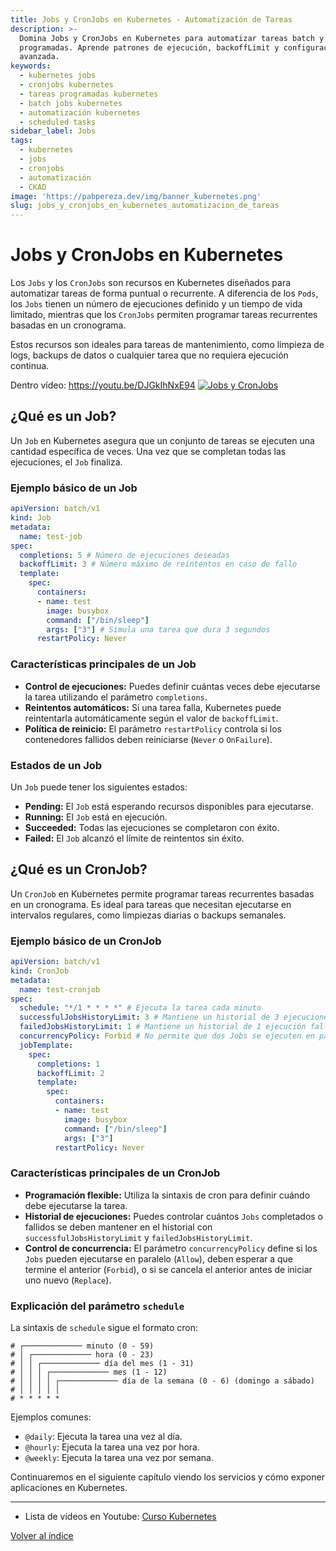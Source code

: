 ```yaml
---
title: Jobs y CronJobs en Kubernetes - Automatización de Tareas
description: >-
  Domina Jobs y CronJobs en Kubernetes para automatizar tareas batch y
  programadas. Aprende patrones de ejecución, backoffLimit y configuración
  avanzada.
keywords:
  - kubernetes jobs
  - cronjobs kubernetes
  - tareas programadas kubernetes
  - batch jobs kubernetes
  - automatización kubernetes
  - scheduled tasks
sidebar_label: Jobs
tags:
  - kubernetes
  - jobs
  - cronjobs
  - automatización
  - CKAD
image: 'https://pabpereza.dev/img/banner_kubernetes.png'
slug: jobs_y_cronjobs_en_kubernetes_automatizacion_de_tareas
---
```


# Jobs y CronJobs en Kubernetes
Los `Jobs` y los `CronJobs` son recursos en Kubernetes diseñados para automatizar tareas de forma puntual o recurrente. A diferencia de los `Pods`, los `Jobs` tienen un número de ejecuciones definido y un tiempo de vida limitado, mientras que los `CronJobs` permiten programar tareas recurrentes basadas en un cronograma.

Estos recursos son ideales para tareas de mantenimiento, como limpieza de logs, backups de datos o cualquier tarea que no requiera ejecución continua.

Dentro vídeo: https://youtu.be/DJGkIhNxE94
[![Jobs y CronJobs](https://img.youtube.com/vi/DJGkIhNxE94/maxresdefault.jpg)](https://youtu.be/DJGkIhNxE94)

## ¿Qué es un Job?
Un `Job` en Kubernetes asegura que un conjunto de tareas se ejecuten una cantidad específica de veces. Una vez que se completan todas las ejecuciones, el `Job` finaliza.

### Ejemplo básico de un Job
```yaml
apiVersion: batch/v1
kind: Job
metadata:
  name: test-job
spec:
  completions: 5 # Número de ejecuciones deseadas
  backoffLimit: 3 # Número máximo de reintentos en caso de fallo
  template:
    spec:
      containers:
      - name: test
        image: busybox
        command: ["/bin/sleep"]
        args: ["3"] # Simula una tarea que dura 3 segundos
      restartPolicy: Never
```

### Características principales de un Job
- **Control de ejecuciones:** Puedes definir cuántas veces debe ejecutarse la tarea utilizando el parámetro `completions`.
- **Reintentos automáticos:** Si una tarea falla, Kubernetes puede reintentarla automáticamente según el valor de `backoffLimit`.
- **Política de reinicio:** El parámetro `restartPolicy` controla si los contenedores fallidos deben reiniciarse (`Never` o `OnFailure`).

### Estados de un Job
Un `Job` puede tener los siguientes estados:
- **Pending:** El `Job` está esperando recursos disponibles para ejecutarse.
- **Running:** El `Job` está en ejecución.
- **Succeeded:** Todas las ejecuciones se completaron con éxito.
- **Failed:** El `Job` alcanzó el límite de reintentos sin éxito.


## ¿Qué es un CronJob?
Un `CronJob` en Kubernetes permite programar tareas recurrentes basadas en un cronograma. Es ideal para tareas que necesitan ejecutarse en intervalos regulares, como limpiezas diarias o backups semanales.

### Ejemplo básico de un CronJob
```yaml
apiVersion: batch/v1
kind: CronJob
metadata:
  name: test-cronjob
spec:
  schedule: "*/1 * * * *" # Ejecuta la tarea cada minuto
  successfulJobsHistoryLimit: 3 # Mantiene un historial de 3 ejecuciones exitosas
  failedJobsHistoryLimit: 1 # Mantiene un historial de 1 ejecución fallida
  concurrencyPolicy: Forbid # No permite que dos Jobs se ejecuten en paralelo
  jobTemplate:
    spec:
      completions: 1
      backoffLimit: 2
      template:
        spec:
          containers:
          - name: test
            image: busybox
            command: ["/bin/sleep"]
            args: ["3"]
          restartPolicy: Never
```

### Características principales de un CronJob
- **Programación flexible:** Utiliza la sintaxis de cron para definir cuándo debe ejecutarse la tarea.
- **Historial de ejecuciones:** Puedes controlar cuántos `Jobs` completados o fallidos se deben mantener en el historial con `successfulJobsHistoryLimit` y `failedJobsHistoryLimit`.
- **Control de concurrencia:** El parámetro `concurrencyPolicy` define si los `Jobs` pueden ejecutarse en paralelo (`Allow`), deben esperar a que termine el anterior (`Forbid`), o si se cancela el anterior antes de iniciar uno nuevo (`Replace`).


### Explicación del parámetro `schedule`
La sintaxis de `schedule` sigue el formato cron:
```
# ┌───────────── minuto (0 - 59)
# │ ┌───────────── hora (0 - 23)
# │ │ ┌───────────── día del mes (1 - 31)
# │ │ │ ┌───────────── mes (1 - 12)
# │ │ │ │ ┌───────────── día de la semana (0 - 6) (domingo a sábado)
# │ │ │ │ │
# * * * * *
```
Ejemplos comunes:
- `@daily`: Ejecuta la tarea una vez al día.
- `@hourly`: Ejecuta la tarea una vez por hora.
- `@weekly`: Ejecuta la tarea una vez por semana.


Continuaremos en el siguiente capítulo viendo los servicios y cómo exponer aplicaciones en Kubernetes.

---

* Lista de vídeos en Youtube: [Curso Kubernetes](https://www.youtube.com/playlist?list=PLQhxXeq1oc2k9MFcKxqXy5GV4yy7wqSma)

[Volver al índice](README.md#índice)
